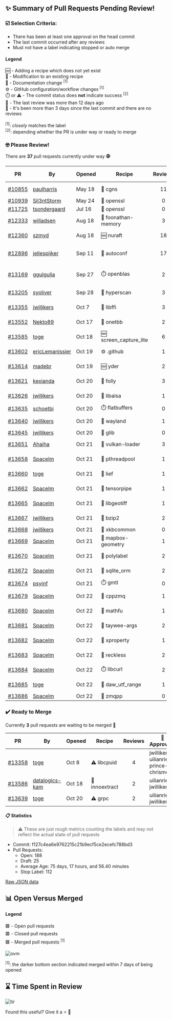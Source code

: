 ## :sparkles: Summary of Pull Requests Pending Review!

### :ballot_box_with_check: Selection Criteria:

- There has been at least one approval on the head commit
- The last commit occurred after any reviews
- Must not have a label indicating stopped or auto merge

#### Legend

:new: - Adding a recipe which does not yet exist<br>
:memo: - Modification to an existing recipe<br>
:green_book: - Documentation change <sup>[1]</sup><br>
:gear: - GitHub configuration/workflow changes <sup>[1]</sup><br>
:stopwatch: or :warning: - The commit status does **not** indicate success <sup>[2]</sup><br>
:bell: - The last review was more than 12 days ago<br>
:eyes: - It's been more than 3 days since the last commit and there are no reviews<br>
<br>
<sup>[1]</sup>: _closely_ matches the label<br>
<sup>[2]</sup>: depending whether the PR is under way or ready to merge

### :nerd_face: Please Review! 

There are **37** pull requests currently under way :detective:

PR | By | Opened | Recipe | Reviews | Last | :stop_sign: Blockers | :star2: Approvers
:---: | --- | --- | --- | :---: | --- | --- | ---
[#10855](https://github.com/conan-io/conan-center-index/pull/10855)|[paulharris](https://github.com/paulharris)|May 18|:memo: cgns|11|Oct 22||prince-chrismc
[#10939](https://github.com/conan-io/conan-center-index/pull/10939)|[Sil3ntStorm](https://github.com/Sil3ntStorm)|May 24|:memo: openssl|0|:eyes:||
[#11725](https://github.com/conan-io/conan-center-index/pull/11725)|[tsondergaard](https://github.com/tsondergaard)|Jul 16|:memo: openssl|0|:eyes:||
[#12333](https://github.com/conan-io/conan-center-index/pull/12333)|[willadsen](https://github.com/willadsen)|Aug 18|:memo: foonathan-memory|3|Oct 15||SSE4
[#12360](https://github.com/conan-io/conan-center-index/pull/12360)|[szmyd](https://github.com/szmyd)|Aug 18|:new: nuraft|18|Oct 17||SSE4
[#12896](https://github.com/conan-io/conan-center-index/pull/12896)|[jellespijker](https://github.com/jellespijker)|Sep 11|:memo: autoconf|17|Oct 16|uilianries|prince-chrismc, jwillikers
[#13169](https://github.com/conan-io/conan-center-index/pull/13169)|[ggulgulia](https://github.com/ggulgulia)|Sep 27|:stopwatch: openblas|2|Sep 27 :bell:||
[#13205](https://github.com/conan-io/conan-center-index/pull/13205)|[syoliver](https://github.com/syoliver)|Sep 28|:memo: hyperscan|3|Oct 18||jwillikers
[#13355](https://github.com/conan-io/conan-center-index/pull/13355)|[jwillikers](https://github.com/jwillikers)|Oct 7|:memo: libffi|3|Oct 19||
[#13552](https://github.com/conan-io/conan-center-index/pull/13552)|[Nekto89](https://github.com/Nekto89)|Oct 17|:memo: onetbb|2|Oct 18||prince-chrismc
[#13585](https://github.com/conan-io/conan-center-index/pull/13585)|[toge](https://github.com/toge)|Oct 18|:new: screen_capture_lite|6|Oct 22||
[#13602](https://github.com/conan-io/conan-center-index/pull/13602)|[ericLemanissier](https://github.com/ericLemanissier)|Oct 19|:gear: .github|1|Oct 20||
[#13614](https://github.com/conan-io/conan-center-index/pull/13614)|[madebr](https://github.com/madebr)|Oct 19|:new: yder|2|Oct 22||jwillikers
[#13621](https://github.com/conan-io/conan-center-index/pull/13621)|[kexianda](https://github.com/kexianda)|Oct 20|:memo: folly|3|Oct 22||jwillikers
[#13626](https://github.com/conan-io/conan-center-index/pull/13626)|[jwillikers](https://github.com/jwillikers)|Oct 20|:memo: libalsa|1|Oct 21||uilianries
[#13635](https://github.com/conan-io/conan-center-index/pull/13635)|[schoetbi](https://github.com/schoetbi)|Oct 20|:stopwatch: flatbuffers|0|||
[#13640](https://github.com/conan-io/conan-center-index/pull/13640)|[jwillikers](https://github.com/jwillikers)|Oct 20|:memo: wayland|1|Oct 21||uilianries
[#13645](https://github.com/conan-io/conan-center-index/pull/13645)|[jwillikers](https://github.com/jwillikers)|Oct 20|:memo: glib|0|||
[#13651](https://github.com/conan-io/conan-center-index/pull/13651)|[Ahajha](https://github.com/Ahajha)|Oct 21|:memo: vulkan-loader|3|Oct 22||jwillikers
[#13658](https://github.com/conan-io/conan-center-index/pull/13658)|[SpaceIm](https://github.com/SpaceIm)|Oct 21|:memo: pthreadpool|1|Oct 22||jwillikers
[#13660](https://github.com/conan-io/conan-center-index/pull/13660)|[toge](https://github.com/toge)|Oct 21|:memo: lief|1|Oct 22||jwillikers
[#13662](https://github.com/conan-io/conan-center-index/pull/13662)|[SpaceIm](https://github.com/SpaceIm)|Oct 21|:memo: tensorpipe|1|Oct 21||uilianries
[#13665](https://github.com/conan-io/conan-center-index/pull/13665)|[SpaceIm](https://github.com/SpaceIm)|Oct 21|:memo: libgeotiff|1|Oct 22||jwillikers
[#13667](https://github.com/conan-io/conan-center-index/pull/13667)|[jwillikers](https://github.com/jwillikers)|Oct 21|:memo: bzip2|2|Oct 22||prince-chrismc
[#13668](https://github.com/conan-io/conan-center-index/pull/13668)|[jwillikers](https://github.com/jwillikers)|Oct 21|:memo: xkbcommon|0|||
[#13669](https://github.com/conan-io/conan-center-index/pull/13669)|[SpaceIm](https://github.com/SpaceIm)|Oct 21|:memo: mapbox-geometry|1|Oct 22||jwillikers
[#13670](https://github.com/conan-io/conan-center-index/pull/13670)|[SpaceIm](https://github.com/SpaceIm)|Oct 21|:memo: polylabel|2|Oct 22||jwillikers, toge
[#13672](https://github.com/conan-io/conan-center-index/pull/13672)|[SpaceIm](https://github.com/SpaceIm)|Oct 21|:memo: sqlite_orm|2|Oct 22||jwillikers, toge
[#13674](https://github.com/conan-io/conan-center-index/pull/13674)|[psyinf](https://github.com/psyinf)|Oct 21|:stopwatch: gmtl|0|||
[#13679](https://github.com/conan-io/conan-center-index/pull/13679)|[SpaceIm](https://github.com/SpaceIm)|Oct 22|:memo: cppzmq|1|Oct 22||jwillikers
[#13680](https://github.com/conan-io/conan-center-index/pull/13680)|[SpaceIm](https://github.com/SpaceIm)|Oct 22|:memo: mathfu|1|Oct 22||jwillikers
[#13681](https://github.com/conan-io/conan-center-index/pull/13681)|[SpaceIm](https://github.com/SpaceIm)|Oct 22|:memo: taywee-args|2|Oct 22||jwillikers, toge
[#13682](https://github.com/conan-io/conan-center-index/pull/13682)|[SpaceIm](https://github.com/SpaceIm)|Oct 22|:memo: xproperty|1|Oct 22||jwillikers
[#13683](https://github.com/conan-io/conan-center-index/pull/13683)|[SpaceIm](https://github.com/SpaceIm)|Oct 22|:memo: reckless|2|Oct 22||jwillikers, toge
[#13684](https://github.com/conan-io/conan-center-index/pull/13684)|[SpaceIm](https://github.com/SpaceIm)|Oct 22|:stopwatch: libcurl|2|Oct 22||jwillikers, MartinDelille
[#13685](https://github.com/conan-io/conan-center-index/pull/13685)|[toge](https://github.com/toge)|Oct 22|:memo: daw_utf_range|1|Oct 22||jwillikers
[#13686](https://github.com/conan-io/conan-center-index/pull/13686)|[SpaceIm](https://github.com/SpaceIm)|Oct 22|:memo: zmqpp|0|||


### :heavy_check_mark: Ready to Merge 

Currently **3** pull requests are waiting to be merged :tada:


PR | By | Opened | Recipe | Reviews | :star2: Approvers
:---: | --- | --- | --- | :---: | ---
[#13358](https://github.com/conan-io/conan-center-index/pull/13358)|[toge](https://github.com/toge)|Oct 8|:warning: libcpuid|4|jwillikers, uilianries, prince-chrismc
[#13586](https://github.com/conan-io/conan-center-index/pull/13586)|[datalogics-kam](https://github.com/datalogics-kam)|Oct 18|:memo: innoextract|2|uilianries, jwillikers
[#13639](https://github.com/conan-io/conan-center-index/pull/13639)|[toge](https://github.com/toge)|Oct 20|:warning: grpc|2|uilianries, jwillikers


#### :clipboard: Statistics

> :warning: These are just rough metrics counting the labels and may not reflect the actual state of pull requests

- Commit: f127c4ea6e9762215c21b9ecf5ce2ecefc788bd3
- Pull Requests:
	- Open: 188
	- Draft: 25
	- Average Age: 75 days, 17 hours, and 56.40 minutes
	- Stop Label: 112
	

[Raw JSON data](https://raw.githubusercontent.com/prince-chrismc/conan-center-index-pending-review/raw-data/pending-review.json)

## :bar_chart: Open Versus Merged

#### Legend

:green_square: - Open pull requests<br>
:red_square: - Closed pull requests<br>
:purple_square: - Merged pull requests <sup>[1]</sup><br>

![ovm](https://github.com/prince-chrismc/conan-center-index-pending-review/blob/raw-data/open-versus-merged.gif?raw=true)

<sup>[1]</sup>: the darker bottom section indicated merged within 7 days of being opened

## :hourglass: Time Spent in Review

![tir](https://github.com/prince-chrismc/conan-center-index-pending-review/blob/raw-data/time-in-review.png?raw=true)

Found this useful? Give it a :star: :pray:
	